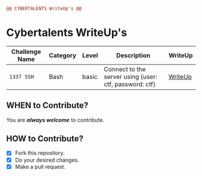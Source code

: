 ```diff
@@ CYBERTALENTS WriteUp's @@
```
# Cybertalents WriteUp's

| Challenge Name | Category | Level | Description | WriteUp |
| -------------- | -------- | ----- |------------ |-------- |
| `1337 SSH` | Bash | basic | Connect to the server using {user: ctf, password: ctf} | [WriteUp](https://github.com/pie972/Cybertalents/blob/main/Linux%20Essentials/1-Operating%20System%20Introduction/Challenges/1337_SSH.md) |

## WHEN to Contribute? ##
You are ***always welcome*** to contribute.

## HOW to Contribute? ##
- [x] Fork this repository.
- [x] Do your desired changes.
- [x] Make a pull request.
